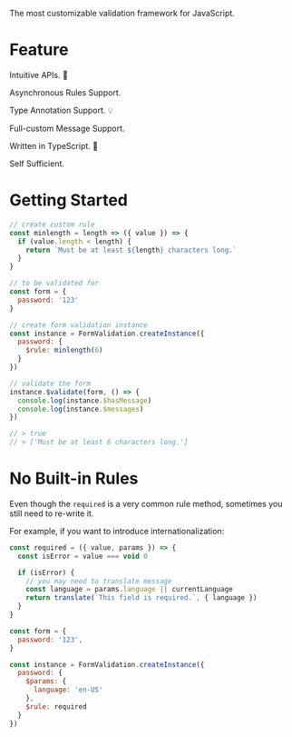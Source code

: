 The most customizable validation framework for JavaScript.

# Feature

Intuitive APIs. 🎯

Asynchronous Rules Support.

Type Annotation Support. 💡

Full-custom Message Support.

Written in TypeScript. 💪

Self Sufficient.

# Getting Started

```javascript
// create custom rule
const minlength = length => ({ value }) => {
  if (value.length < length) {
    return `Must be at least ${length} characters long.`
  }
}

// to be validated for
const form = {
  password: '123'
}

// create form validation instance
const instance = FormValidation.createInstance({
  password: {
    $rule: minlength(6)
  }
})

// validate the form
instance.$validate(form, () => {
  console.log(instance.$hasMessage)
  console.log(instance.$messages)
})

// > true
// > ['Must be at least 6 characters long.']
```

# No Built-in Rules

Even though the `required` is a very common rule method, sometimes you still need to re-write it.

For example, if you want to introduce internationalization:

```javascript
const required = ({ value, params }) => {
  const isError = value === void 0

  if (isError) {
    // you may need to translate message
    const language = params.language || currentLanguage
    return translate(`This field is required.`, { language })
  }
}

const form = {
  password: '123',
}

const instance = FormValidation.createInstance({
  password: {
    $params: {
      language: 'en-US'
    },
    $rule: required
  }
})
```
